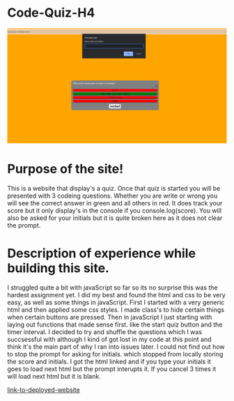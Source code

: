 Code-Quiz-H4
=============

![Code-Quiz-photo](./Code-quiz.PNG)

Purpose of the site!
=============
This is a website that display's a quiz. Once that quiz is started you will be presented with 3 codeing questions. Whether you are write or wrong you will see the correct answer in green and all others in red.
It does track your score but it only display's in the console if you console.log(score). You will also be asked for your initials but it is quite broken here as it does not clear the prompt.

Description of experience while building this site.
=============

I struggled quite a bit with javaScript so far so its no surprise this was the hardest assignment yet. I did my best and found the html and css to be very easy, as well as some things in javaScript. First I started
with a very generic html and then applied some css styles. I made class's to hide certain things when certain buttons are pressed. Then in javaScript I just starting with laying out functions that made sense first.
like the start quiz button and the timer interval. I decided to try and shuffle the questions which I was succsessful with although I kind of got lost in my code at this point and think it's the main part of why I 
ran into issues later. I could not find out how to stop the prompt for asking for initials. which stopped from locally storing the score and initials. I got the html linked and if you type your initials it goes to load next html but the prompt interupts it. If you cancel 3 times it will load next html but it is blank. 

[link-to-deployed-website](https://skruphold.github.io/Code-Quiz_H4/)